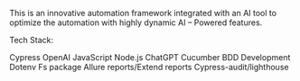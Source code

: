 This is an innovative automation framework integrated with an AI tool to optimize the automation with highly dynamic AI – Powered features.

Tech Stack:

Cypress
OpenAI
JavaScript
Node.js
ChatGPT
Cucumber
BDD Development
Dotenv
Fs package
Allure reports/Extend reports 
Cypress-audit/lighthouse

